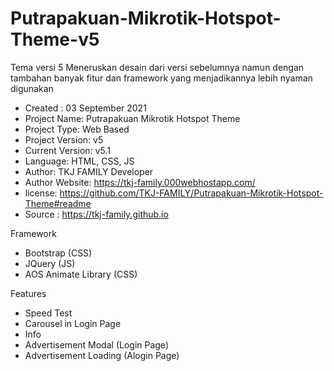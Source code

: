 # Putrapakuan-Mikrotik-Hotspot-Theme-v5
Tema versi 5 Meneruskan desain dari versi sebelumnya namun dengan tambahan banyak fitur dan framework yang menjadikannya lebih nyaman digunakan

- Created : 03 September 2021
- Project Name: Putrapakuan Mikrotik Hotspot Theme
- Project Type: Web Based
- Project Version: v5
- Current Version: v5.1
- Language: HTML, CSS, JS
- Author: TKJ FAMILY Developer
- Author Website: https://tkj-family.000webhostapp.com/
- license: https://github.com/TKJ-FAMILY/Putrapakuan-Mikrotik-Hotspot-Theme#readme
- Source : https://tkj-family.github.io


Framework
- Bootstrap (CSS)
- JQuery (JS)
- AOS Animate Library (CSS)

Features
- Speed Test
- Carousel in Login Page
- Info
- Advertisement Modal (Login Page)
- Advertisement Loading (Alogin Page)
